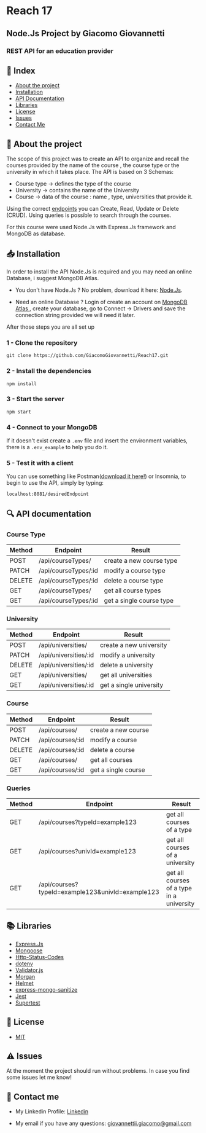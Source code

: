# Reach 17

## Node.Js Project by Giacomo Giovannetti

### REST API for an education provider

## :bookmark_tabs: Index

- [About the project](#floppy_disk-about-the-project)
- [Installation](#inbox_tray-installation) 
- [API Documentation](#mag-api-documentation) 
- [Libraries](#books-libraries) 
- [License](#page_facing_up-license) 
- [Issues](#warning-issues) 
- [Contact Me](#email-contact-me)

## :floppy_disk: About the project
The scope of this project was to create an API to organize and recall the courses provided by the name of the course , the course type or the university in which it takes place. 
The API is based on 3 Schemas: 
- Course type -> defines the type of the course
- University -> contains the name of the University
- Course -> data of the course : name , type, universities that provide it. 

Using the correct [endpoints](#mag-api-documentation) you can Create, Read, Update or Delete (CRUD). Using queries is possible to search through the courses. 

For this course were used Node.Js with Express.Js framework and MongoDB as database. 


## :inbox_tray: Installation

In order to install the API Node.Js is required and you may need an online Database, i suggest MongoDB Atlas. 

- You don't have  Node.Js ? No problem, download it here: [Node.Js](https://nodejs.org/en/download).

- Need an online Database ? Login of create an account on [MongoDB Atlas ](https://www.mongodb.com/atlas/database), create your database, go to Connect -> Drivers and save the connection string provided we will need it later.

After those steps you are all set up

### 1 - Clone the repository 

```
git clone https://github.com/GiacomoGiovannetti/Reach17.git
```

### 2 -  Install the dependencies 

```
npm install
```

### 3 - Start the server

```
npm start
```

### 4 - Connect to your MongoDB 
If it doesn't exist create a `.env` file and insert the environment variables, there is a `.env_example` to help you do it. 

### 5 - Test it with a client
You can use something like Postman([download it here!](https://www.postman.com/downloads/)) or Insomnia, to begin to use the API, simply by typing: 
```
localhost:8081/desiredEndpoint
```

## :mag: API documentation
### Course Type

| Method | Endpoint | Result |
| ------ | -------- | ------ |
| POST| /api/courseTypes/ | create a new course type | 
| PATCH | /api/courseTypes/:id | modify a course type |
| DELETE | /api/courseTypes/:id | delete a course type |
| GET | /api/courseTypes/ | get all course types |
| GET | /api/courseTypes/:id | get a single course type |

### University

| Method | Endpoint | Result |
| ------ | -------- | ------ |
| POST| /api/universities/ | create a new university | 
| PATCH | /api/universities/:id | modify a university |
| DELETE | /api/universities/:id | delete a university |
| GET | /api/universities/ | get all universities |
| GET | /api/universities/:id | get a single university |

### Course

| Method | Endpoint | Result |
| ------ | -------- | ------ |
| POST| /api/courses/ | create a new course | 
| PATCH | /api/courses/:id | modify a course |
| DELETE | /api/courses/:id | delete a course |
| GET | /api/courses/ | get all courses |
| GET | /api/courses/:id | get a single course |

### Queries

| Method | Endpoint | Result |
| ------ | -------- | ------ |
| GET | /api/courses?typeId=example123 | get all courses of a type |
| GET | /api/courses?univId=example123 | get all courses of a university |
| GET | /api/courses?typeId=example123&univId=example123 | get all courses of a type in a university |

## :books: Libraries
- [Express.Js](https://expressjs.com/)
- [Mongoose](https://mongoosejs.com/)
- [Http-Status-Codes](https://github.com/prettymuchbryce/http-status-codes#readme)
- [dotenv](https://github.com/motdotla/dotenv#readme)
- [Validator.js](https://github.com/validatorjs/validator.js)
- [Morgan](https://github.com/expressjs/morgan#readme)
- [Helmet](https://helmetjs.github.io/)
- [express-mongo-sanitize](https://github.com/fiznool/express-mongo-sanitize#readme)
- [Jest](https://jestjs.io/)
- [Supertest](https://github.com/ladjs/supertest#readme)

## :page_facing_up: License

- [MIT](https://choosealicense.com/licenses/mit/)

## :warning: Issues

At the moment the project should run without problems. In case you find some issues let me know!


## :email: Contact me

- My Linkedin Profile: [Linkedin](https://www.linkedin.com/in/giacomogiovannetti/)

- My email if you have any questions: giovannettii.giacomo@gmail.com